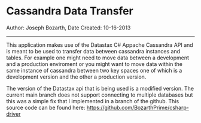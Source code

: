 Cassandra Data Transfer
=======================
Author: Joseph Bozarth,
Date Created: 10-16-2013

---------------------------

This application makes use of the Datastax C# Appache Cassandra API
and is meant to be used to transfer data between cassandra instances and tables.
For example one might need to move data between a development and a production
enviroment or you might want to move data within the same instance of cassandra
between two key spaces one of which is a development version and the other a
production version.
  
The version of the Datastax api that is being used is a modified version. The current
main branch does not support connecting to multiple databases but this was a simple
fix that I implemented in a branch of the github. This source code can be found
here: https://github.com/BozarthPrime/csharp-driver

